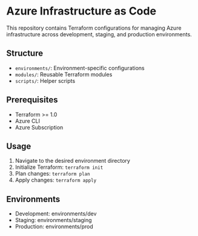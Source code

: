 # Azure Infrastructure as Code

This repository contains Terraform configurations for managing Azure infrastructure across development, staging, and production environments.

## Structure
- `environments/`: Environment-specific configurations
- `modules/`: Reusable Terraform modules
- `scripts/`: Helper scripts

## Prerequisites
- Terraform >= 1.0
- Azure CLI
- Azure Subscription

## Usage
1. Navigate to the desired environment directory
2. Initialize Terraform: `terraform init`
3. Plan changes: `terraform plan`
4. Apply changes: `terraform apply`

## Environments
- Development: environments/dev
- Staging: environments/staging
- Production: environments/prod
